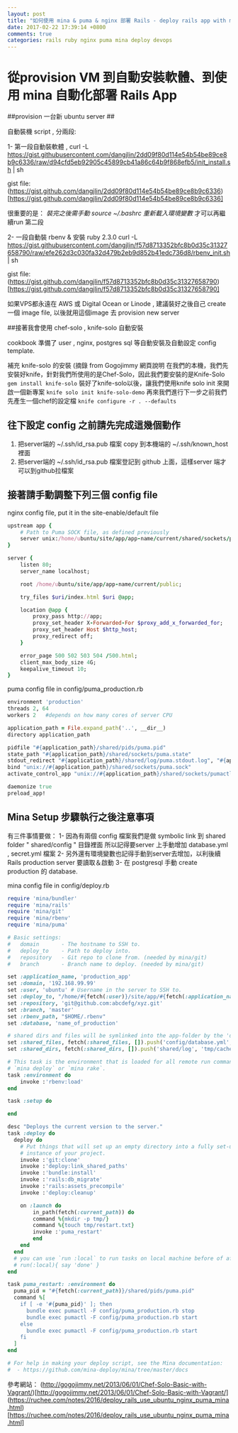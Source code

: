 ```yaml
---
layout: post
title: "如何使用 mina & puma & nginx 部署 Rails - deploy rails app with mina &amp; puma &amp; nginx "
date: 2017-02-22 17:39:14 +0800
comments: true
categories: rails ruby nginx puma mina deploy devops
---
```


# 從provision VM 到自動安裝軟體、到使用 mina 自動化部署 Rails App #

##provision 一台新 ubuntu server ##

自動裝機 script , 分兩段:

1- 第一段自動裝軟體 ,
curl -L https://gist.githubusercontent.com/dangjlin/2dd09f80d114e54b54be89ce8b9c6336/raw/d94cfd5eb92905c45899cb41a86c64b9f868efb5/init_install.sh | sh

gist file: (https://gist.github.com/dangjlin/2dd09f80d114e54b54be89ce8b9c6336)[https://gist.github.com/dangjlin/2dd09f80d114e54b54be89ce8b9c6336]

很重要的是：
*裝完之後需手動 source ~/.bashrc 重新載入環境變數*
才可以再繼續run 第二段

2- 一段自動裝 rbenv  & 安裝 ruby 2.3.0
curl -L https://gist.githubusercontent.com/dangjlin/f57d8713352bfc8b0d35c31327658790/raw/efe262d3c030fa32d479b2eb9d852b41edc736d8/rbenv_init.sh | sh

gist file:
(https://gist.github.com/dangjlin/f57d8713352bfc8b0d35c31327658790)[https://gist.github.com/dangjlin/f57d8713352bfc8b0d35c31327658790]

如果VPS都永遠在 AWS 或 Digital Ocean or Linode ,
建議裝好之後自己 create 一個 image file,
以後就用這個image 去 provision new server


##接著我會使用 chef-solo , knife-solo 自動安裝

cookbook 準備了 user , nginx, postgres sql 等自動安裝及自動設定 config template.

補充 knife-solo 的安裝 (摘錄 from Gogojimmy 網頁說明
在我們的本機，我們先安裝好knife，針對我們所使用的是Chef-Solo，因此我們要安裝的是Knife-Solo
`gem install knife-solo`
裝好了knife-solo以後，讓我們使用knife solo init 來開啟一個新專案
`knife solo init knife-solo-demo`
再來我們進行下一步之前我們先產生一個chef的設定檔
`knife configure -r . --defaults`


## 往下設定 config 之前請先完成這幾個動作
1. 把server端的 ~/.ssh/id_rsa.pub 檔案 copy 到本機端的 ~/.ssh/known_host 裡面
2. 把server端的 ~/.ssh/id_rsa.pub 檔案登記到 github 上面，這樣server 端才可以到github拉檔案

## 接著請手動調整下列三個 config file

nginx config file, put it in the site-enable/default  file

```Ruby
upstream app {
    # Path to Puma SOCK file, as defined previously
    server unix:/home/ubuntu/site/app/app-name/current/shared/sockets/puma.sock fail_timeout=0;
}

server {
    listen 80;
    server_name localhost;

    root /home/ubuntu/site/app/app-name/current/public;

    try_files $uri/index.html $uri @app;

    location @app {
        proxy_pass http://app;
        proxy_set_header X-Forwarded-For $proxy_add_x_forwarded_for;
        proxy_set_header Host $http_host;
        proxy_redirect off;
    }

    error_page 500 502 503 504 /500.html;
    client_max_body_size 4G;
    keepalive_timeout 10;
}


```


puma config file in config/puma_production.rb
```Ruby
environment 'production'
threads 2, 64
workers 2   #depends on how many cores of server CPU

application_path = File.expand_path('..', __dir__)
directory application_path

pidfile "#{application_path}/shared/pids/puma.pid"
state_path "#{application_path}/shared/sockets/puma.state"
stdout_redirect "#{application_path}/shared/log/puma.stdout.log", "#{application_path}/shared/log/puma.stderr.log"
bind "unix://#{application_path}/shared/sockets/puma.sock"
activate_control_app "unix://#{application_path}/shared/sockets/pumactl.sock"

daemonize true
preload_app!

```

## Mina Setup 步驟執行之後注意事項
有三件事情要做：
1- 因為有兩個 config 檔案我們是做 symbolic link 到 shared folder  " shared/config " 目錄裡面
所以記得要server 上手動增加   database.yml , secret.yml 檔案
2- 另外還有環境變數也記得手動到server去增加，以利後續 Rails production server 要讀取＆啟動
3- 在 postgresql 手動 create production 的 database.

mina config file in config/deploy.rb
```Ruby
require 'mina/bundler'
require 'mina/rails'
require 'mina/git'
require 'mina/rbenv'
require 'mina/puma'

# Basic settings:
#   domain       - The hostname to SSH to.
#   deploy_to    - Path to deploy into.
#   repository   - Git repo to clone from. (needed by mina/git)
#   branch       - Branch name to deploy. (needed by mina/git)

set :application_name, 'production_app'
set :domain, '192.168.99.99'
set :user, 'ubuntu' # Username in the server to SSH to.
set :deploy_to, "/home/#{fetch(:user)}/site/app/#{fetch(:application_name)}"
set :repository, 'git@github.com:abcdefg/xyz.git'
set :branch, 'master'
set :rbenv_path, "$HOME/.rbenv"
set :database, 'name_of_production'

# shared dirs and files will be symlinked into the app-folder by the 'deploy:link_shared_paths' step.
set :shared_files, fetch(:shared_files, []).push('config/database.yml', 'config/secrets.yml')
set :shared_dirs, fetch(:shared_dirs, []).push('shared/log', 'tmp/cache', 'shared/pids', 'shared/sockets', 'public', 'vendor')

# This task is the environment that is loaded for all remote run commands, such as
# `mina deploy` or `mina rake`.
task :environment do
    invoke :'rbenv:load'
end

task :setup do

end

desc "Deploys the current version to the server."
task :deploy do
  deploy do
    # Put things that will set up an empty directory into a fully set-up
    # instance of your project.
    invoke :'git:clone'
    invoke :'deploy:link_shared_paths'
    invoke :'bundle:install'
    invoke :'rails:db_migrate'
    invoke :'rails:assets_precompile'
    invoke :'deploy:cleanup'

    on :launch do
        in_path(fetch(:current_path)) do
        command %{mkdir -p tmp/}
        command %{touch tmp/restart.txt}
        invoke :'puma_restart'
        end
    end
  end
  # you can use `run :local` to run tasks on local machine before of after the deploy scripts
  # run(:local){ say 'done' }
end

task puma_restart: :environment do
  puma_pid = "#{fetch(:current_path)}/shared/pids/puma.pid"
  command %[
    if [ -e '#{puma_pid}' ]; then
      bundle exec pumactl -F config/puma_production.rb stop
      bundle exec pumactl -F config/puma_production.rb start
    else
      bundle exec pumactl -F config/puma_production.rb start
    fi
  ]
end

# For help in making your deploy script, see the Mina documentation:
#  - https://github.com/mina-deploy/mina/tree/master/docs

```


參考網站：
(http://gogojimmy.net/2013/06/01/Chef-Solo-Basic-with-Vagrant/)[http://gogojimmy.net/2013/06/01/Chef-Solo-Basic-with-Vagrant/]
(https://ruchee.com/notes/2016/deploy_rails_use_ubuntu_nginx_puma_mina.html)[https://ruchee.com/notes/2016/deploy_rails_use_ubuntu_nginx_puma_mina.html]
